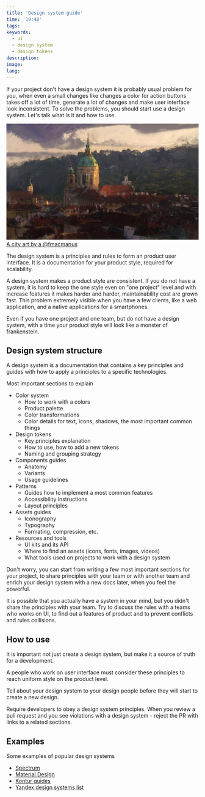 ```yaml
---
title: 'Design system guide'
time: '19:48'
tags:
keywords:
  - ui
  - design system
  - design tokens
description:
image:
lang:
---
```


If your project don't have a design system it is probably usual problem for you, when even a small changes like changes a color for action buttons takes off a lot of time, generate a lot of changes and make user interface look inconsistent. To solve the problems, you should start use a design system. Let's talk what is it and how to use.

[
![City study with some painterly additions](a_city_by_fmacmanus.jpg)
A city art by a @fmacmanus
](https://www.deviantart.com/fmacmanus/art/A-City-510598968)

The design system is a principles and rules to form an product user interface. It is a documentation for your product style, required for scalability.

A design system makes a product style are consistent. If you do not have a system, it is hard to keep the one style even on "one project" level and with increase features it makes harder and harder, maintainability cost are grown fast. This problem extremely visible when you have a few clients, like a web application, and a native applications for a smartphones.

Even if you have one project and one team, but do not have a design system, with a time your product style will look like a monster of frankenstein.

## Design system structure

A design system is a documentation that contains a key principles and guides with how to apply a principles to a specific technologies.

Most important sections to explain

- Color system
  - How to work with a colors
  - Product palette
  - Color transformations
  - Color details for text, icons, shadows, the most important common things
- Design tokens
  - Key principles explanation
  - How to use, how to add a new tokens
  - Naming and grouping strategy
- Components guides
  - Anatomy
  - Variants
  - Usage guidelines
- Patterns
  - Guides how to implement a most common features
  - Accessibility instructions
  - Layout principles
- Assets guides
  - Iconography
  - Typography
  - Formating, compression, etc.
- Resources and tools
  - UI kits and its API
  - Where to find an assets (icons, fonts, images, videos)
  - What tools used on projects to work with a design system

Don't worry, you can start from writing a few most important sections for your project, to share principles with your team or with another team and enrich your design system with a new docs later, when you feel the powerful.

It is possible that you actually have a system in your mind, but you didn't share the principles with your team. Try to discuss the rules with a teams who works on UI, to find out a features of product and to prevent conflicts and rules collisions.

## How to use

It is important not just create a design system, but make it a source of truth for a development.

A people who work on user interface must consider these principles to reach uniform style on the product level.

Tell about your design system to your design people before they will start to create a new design.

Require developers to obey a design system principles. When you review a pull request and you see violations with a design system - reject the PR with links to a related sections.

## Examples

Some examples of popular design systems

- [Spectrum](https://spectrum.adobe.com/)
- [Material Design](https://m2.material.io/design/introduction)
- [Kontur guides](https://guides.kontur.ru/)
- [Yandex design systems list](http://designsystemsclub.ru/)
